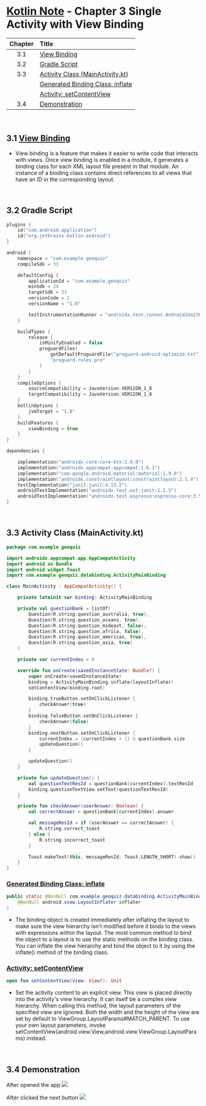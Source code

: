 # [Kotlin Note](../../README.md) - Chapter 3 Single Activity with View Binding
| Chapter | Title |
| :-: | :- |
| 3.1 | [View Binding](#31-view-binding) |
| 3.2 | [Gradle Script](#32-gradle-script) |
| 3.3 | [Activity Class (MainActivity.kt)](#33-activity-class-mainactivitykt) |
|  | [Generated Binding Class: inflate](#generated-binding-class-inflate) |
|  | [Activity: setContentView](#activity-setcontentview) |
| 3.4 | [Demonstration](#34-demonstration) |

<br />

## 3.1 [View Binding](https://developer.android.com/topic/libraries/view-binding)
- View binding is a feature that makes it easier to write code that interacts with views. Once view binding is enabled in a module, it generates a binding class for each XML layout file present in that module. An instance of a binding class contains direct references to all views that have an ID in the corresponding layout.

<br />

## 3.2 Gradle Script
```kotlin
plugins {
    id("com.android.application")
    id("org.jetbrains.kotlin.android")
}

android {
    namespace = "com.example.geoquiz"
    compileSdk = 33

    defaultConfig {
        applicationId = "com.example.geoquiz"
        minSdk = 24
        targetSdk = 33
        versionCode = 1
        versionName = "1.0"

        testInstrumentationRunner = "androidx.test.runner.AndroidJUnitRunner"
    }

    buildTypes {
        release {
            isMinifyEnabled = false
            proguardFiles(
                getDefaultProguardFile("proguard-android-optimize.txt"),
                "proguard-rules.pro"
            )
        }
    }
    compileOptions {
        sourceCompatibility = JavaVersion.VERSION_1_8
        targetCompatibility = JavaVersion.VERSION_1_8
    }
    kotlinOptions {
        jvmTarget = "1.8"
    }
    buildFeatures {
        viewBinding = true
    }
}

dependencies {

    implementation("androidx.core:core-ktx:1.9.0")
    implementation("androidx.appcompat:appcompat:1.6.1")
    implementation("com.google.android.material:material:1.9.0")
    implementation("androidx.constraintlayout:constraintlayout:2.1.4")
    testImplementation("junit:junit:4.13.2")
    androidTestImplementation("androidx.test.ext:junit:1.1.5")
    androidTestImplementation("androidx.test.espresso:espresso-core:3.5.1")
}
```

<br />

## 3.3 Activity Class (MainActivity.kt)
```kotlin
package com.example.geoquiz

import androidx.appcompat.app.AppCompatActivity
import android.os.Bundle
import android.widget.Toast
import com.example.geoquiz.databinding.ActivityMainBinding

class MainActivity : AppCompatActivity() {

    private lateinit var binding: ActivityMainBinding

    private val questionBank = listOf(
        Question(R.string.question_australia, true),
        Question(R.string.question_oceans, true),
        Question(R.string.question_mideast, false),
        Question(R.string.question_africa, false),
        Question(R.string.question_americas, true),
        Question(R.string.question_asia, true)
    )

    private var currentIndex = 0

    override fun onCreate(savedInstanceState: Bundle?) {
        super.onCreate(savedInstanceState)
        binding = ActivityMainBinding.inflate(layoutInflater)
        setContentView(binding.root)

        binding.trueButton.setOnClickListener {
            checkAnswer(true)
        }
        binding.falseButton.setOnClickListener {
            checkAnswer(false)
        }
        binding.nextButton.setOnClickListener {
            currentIndex = (currentIndex + 1) % questionBank.size
            updateQuestion()
        }

        updateQuestion()
    }

    private fun updateQuestion() {
        val questionTextResId = questionBank[currentIndex].textResId
        binding.questionTextView.setText(questionTextResId)
    }

    private fun checkAnswer(userAnswer: Boolean) {
        val correctAnswer = questionBank[currentIndex].answer

        val messageResId = if (userAnswer == correctAnswer) {
            R.string.correct_toast
        } else {
            R.string.incorrect_toast
        }

        Toast.makeText(this, messageResId, Toast.LENGTH_SHORT).show()
    }
}
```

### [Generated Binding Class: inflate](https://developer.android.com/topic/libraries/data-binding/generated-binding#create)
```java
public static @NonNull com.example.geoquiz.databinding.ActivityMainBinding inflate(
    @NonNull android.view.LayoutInflater inflater
)
```
- The binding object is created immediately after inflating the layout to make sure the view hierarchy isn't modified before it binds to the views with expressions within the layout. The most common method to bind the object to a layout is to use the static methods on the binding class. You can inflate the view hierarchy and bind the object to it by using the inflate() method of the binding class.

### [Activity: setContentView](https://developer.android.com/reference/kotlin/android/app/Activity#setcontentview_1)
```kotlin
open fun setContentView(view: View!): Unit
```
- Set the activity content to an explicit view. This view is placed directly into the activity's view hierarchy. It can itself be a complex view hierarchy. When calling this method, the layout parameters of the specified view are ignored. Both the width and the height of the view are set by default to ViewGroup.LayoutParams#MATCH_PARENT. To use your own layout parameters, invoke setContentView(android.view.View,android.view.ViewGroup.LayoutParams) instead.

<br />

## 3.4 Demonstration
After opened the app
![](../../images/Part%20I/image_3_1.PNG)

After clicked the next button
![](../../images/Part%20I/image_3_2.PNG)

<br />
